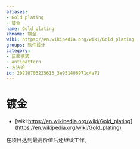 ```yaml
---
aliases:
- Gold plating
- 镀金
name: Gold plating
zhname: 镀金
wiki: https://en.wikipedia.org/wiki/Gold_plating
groups: 软件设计
category:
- 反面模式
- antipattern
- 方法论
id: 20220703225613_3e951406971c4a71
---
```


# 镀金

* [wiki:https://en.wikipedia.org/wiki/Gold_plating](https://en.wikipedia.org/wiki/Gold_plating)

在项目达到最高价值后还继续工作。
